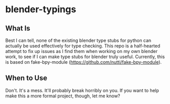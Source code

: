 # blender-typings

## What Is

Best I can tell, none of the existing blender type stubs for python can
actually be used effectively for type checking. This repo is a half-hearted
attempt to fix up issues as I find them when working on my own blender work,
to see if I can make type stubs for blender truly useful. Currently, this is
based on fake-bpy-module (https://github.com/nutti/fake-bpy-module).

## When to Use

Don't. It's a mess. It'll probably break horribly on you. If you want to help
make this a more formal project, though, let me know?
